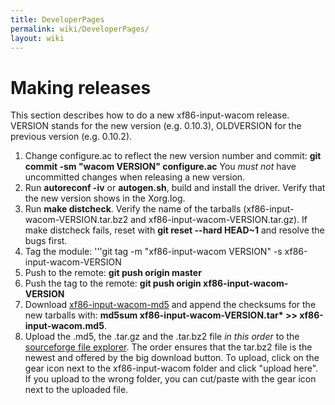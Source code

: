 ```yaml
---
title: DeveloperPages
permalink: wiki/DeveloperPages/
layout: wiki
---
```


Making releases
===============

This section describes how to do a new xf86-input-wacom release. VERSION
stands for the new version (e.g. 0.10.3), OLDVERSION for the previous
version (e.g. 0.10.2).

1.  Change configure.ac to reflect the new version number and commit:
    **git commit -sm "wacom VERSION" configure.ac** You *must not* have
    uncommitted changes when releasing a new version.
2.  Run **autoreconf -iv** or **autogen.sh**, build and install the
    driver. Verify that the new version shows in the Xorg.log.
3.  Run **make distcheck**. Verify the name of the tarballs
    (xf86-input-wacom-VERSION.tar.bz2 and
    xf86-input-wacom-VERSION.tar.gz). If make distcheck fails, reset
    with **git reset --hard HEAD~1** and resolve the bugs first.
4.  Tag the module: '''git tag -m "xf86-input-wacom VERSION" -s
    xf86-input-wacom-VERSION
5.  Push to the remote: **git push origin master**
6.  Push the tag to the remote: **git push origin
    xf86-input-wacom-VERSION**
7.  Download
    [xf86-input-wacom-md5](https://sourceforge.net/projects/linuxwacom/files/xf86-input-wacom/xf86-input-wacom.md5/download)
    and append the checksums for the new tarballs with: **md5sum
    xf86-input-wacom-VERSION.tar\* &gt;&gt; xf86-input-wacom.md5**.
8.  Upload the .md5, the .tar.gz and the .tar.bz2 file *in this order*
    to the [sourceforge file
    explorer](https://sourceforge.net/project/admin/explorer.php?group_id=69596).
    The order ensures that the tar.bz2 file is the newest and offered by
    the big download button. To upload, click on the gear icon next to
    the xf86-input-wacom folder and click "upload here". If you upload
    to the wrong folder, you can cut/paste with the gear icon next to
    the uploaded file.
